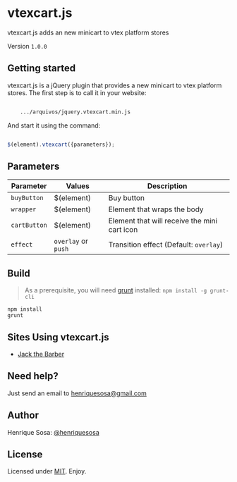 # vtexcart.js

vtexcart.js adds an new minicart to vtex platform stores

Version `1.0.0`

## Getting started

vtexcart.js is a jQuery plugin that provides a new minicart to vtex platform stores. The first step is to call it in your website:

```html

	.../arquivos/jquery.vtexcart.min.js

```

And start it using the command:

```javascript

$(element).vtexcart({parameters});

```

## Parameters

| Parameter     | Values              | Description                                  |
| ------------- | ------------------- | -------------------------------------------- |
| `buyButton`   | $(element)          | Buy button                                   |
| `wrapper`     | $(element)          | Element that wraps the body                  |
| `cartButton`  | $(element)          | Element that will receive the mini cart icon |
| `effect`      | `overlay` or `push` | Transition effect (Default: `overlay`)       |


## Build

> As a prerequisite, you will need [grunt][grunt] installed: `npm install -g grunt-cli`

```
npm install
grunt
```


## Sites Using vtexcart.js

* [Jack the Barber](http://www.jackthebarber.com)

## Need help?

Just send an email to henriquesosa@gmail.com

## Author

Henrique Sosa: [@henriquesosa][twitter]

## License 

Licensed under [MIT][mit]. Enjoy.

[twitter]: http://twitter.com/henriquesosa
[mit]: http://www.opensource.org/licenses/mit-license.php
[grunt]: http://http://www.gruntjs.com/
